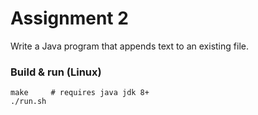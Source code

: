 # Assignment 2

Write a Java program that appends text to an existing file.

### Build & run (Linux)
```
make     # requires java jdk 8+
./run.sh
```
